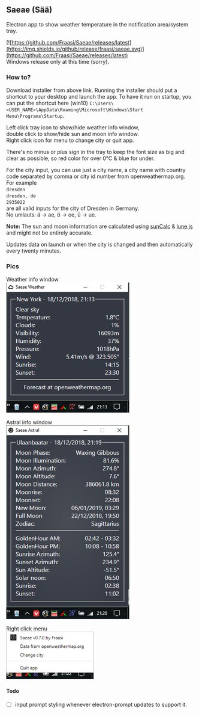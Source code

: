 ## Saeae (Sää)  
Electron app to show weather temperature in the notification area/system tray.  

[![https://github.com/Fraasi/Saeae/releases/latest](https://img.shields.io/github/release/fraasi/saeae.svg)](https://github.com/Fraasi/Saeae/releases/latest)  
Windows release only at this time (sorry).

### How to?  
Download installer from above link. Running the installer should put a shortcut to your desktop and launch the app. To have it run on startup, you can put the shortcut here (win10) `C:\Users\<USER_NAME>\AppData\Roaming\Microsoft\Windows\Start Menu\Programs\Startup`.  

Left click tray icon to show/hide weather info window,  
double click to show/hide sun and moon info window.  
Right click icon for menu to change city or quit app.  

There's no minus or plus sign in the tray to keep the font size as big and clear as possible, so red color for over 0&deg;C & blue for under.

For the city input, you can use just a city name, a city name with country code separated by comma or city id number from openweathermap.org.  
For example  
`dresden`  
`dresden, de`  
`2935022`  
are all valid inputs for the city of Dresden in Germany.  
No umlauts: ä -> ae, ö -> oe, ü -> ue.

**Note:** The sun and moon information are calculated using [sunCalc](https://github.com/mourner/suncalc) & [lune.js](https://github.com/ryanseys/lune) and might not be entirely accurate.  

Updates data on launch or when the city is changed and then automatically every twenty minutes.  

### Pics

Weather info window   
![Tray pic](pics\2018-12-18_2114.png)

Astral info window  
![right click](pics\2018-12-18_2120.png)  

Right click menu  
![right click](pics\2018-12-18_2122.png)  


#### Todo 
* [ ] input prompt styling whenever electron-prompt updates to support it.


<!-- icons from https://www.s-ings.com/typicons/ & material.io/tools/icons-->
